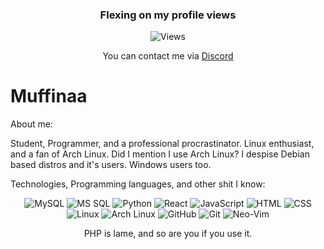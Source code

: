 <div align=center>

### Flexing on my profile views

![Views](https://count.getloli.com/get/@Muffinaa?theme=rule34)

You can contact me via [Discord](https://discord.com/users/374220001743208459)
</div>

# Muffinaa

About me:

Student, Programmer, and a professional procrastinator.
Linux enthusiast, and a fan of Arch Linux. Did I mention I use Arch Linux? I despise Debian based distros and it's users.
Windows users too.

Technologies, Programming languages, and other shit I know:

<div align=center>

![MySQL](https://img.shields.io/badge/-MySQL-4479A1?style=flat-square&logo=MySQL&logoColor=white)
![MS SQL](https://img.shields.io/badge/-MS%20SQL-CC2927?style=flat-square&logo=Microsoft-SQL-Server&logoColor=white)
![Python](https://img.shields.io/badge/-Python-3776AB?style=flat-square&logo=Python&logoColor=white)
![React](https://img.shields.io/badge/-React-61DAFB?style=flat-square&logo=React&logoColor=black)
![JavaScript](https://img.shields.io/badge/-JavaScript-F7DF1E?style=flat-square&logo=JavaScript&logoColor=black)
![HTML](https://img.shields.io/badge/-HTML-E34F26?style=flat-square&logo=html5&logoColor=white)
![CSS](https://img.shields.io/badge/-CSS-1572B6?style=flat-square&logo=css3&logoColor=white)
![Linux](https://img.shields.io/badge/-Linux-FCC624?style=flat-square&logo=Linux&logoColor=black)
![Arch Linux](https://img.shields.io/badge/-Arch%20Linux-1793D1?style=flat-square&logo=Arch-Linux&logoColor=white)
![GitHub](https://img.shields.io/badge/-GitHub-181717?style=flat-square&logo=GitHub&logoColor=white)
![Git](https://img.shields.io/badge/-Git-F05032?style=flat-square&logo=Git&logoColor=white)
![Neo-Vim](https://img.shields.io/badge/-Neo--Vim-57A143?style=flat-square&logo=Neovim&logoColor=white)

PHP is lame, and so are you if you use it.
</div>
